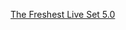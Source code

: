 ---
layout: post
wordpress_id: 1665
wordpress_url: http://noesbueno.com/archives/1665
date: '2013-12-18 10:15:21 -0600'
date_gmt: '2013-12-18 15:15:21 -0600'
body: |
  <p><a href="http://blog.turntablelab.com/prince-klassen/2013/12/the-freshest-live-set-5-0/">The Freshest Live Set 5.0</a></p>
---